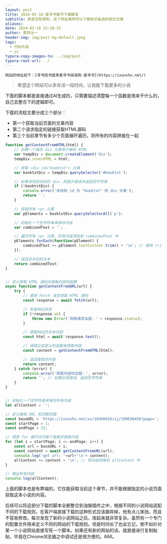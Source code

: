 ```yaml
---
layout: post
title: 2024-02-18-爱寻书章节下载脚本
subtitle: 真是没有想到，这个网站竟然可以下载知乎盐选的部分文章
aliases: 
date: 2024-02-18 22:28:33
author: 雯饰太一
header-img: img/post-bg-default.jpeg
tags:
  - 代码片段
  - js
typora-copy-images-to: ../img/post
typora-root-url: ../
---
```

	网站的地址如下：[寻书找书就来爱寻书阅读网-爱寻书](https://ixunshu.net/)

> 希望这个网站可以多存活一段时间，让我能下载更多的小说

下面的脚本都是直接通过AI生成的，只需要描述清楚每一个函数是用来干什么的，自己去整合下的逻辑即可。

下载的流程主要分成三个部分：
- 第一个获取当前页面的文章内容
- 第二个请求指定的链接获取HTML源码
- 第三个当前章节有多少个页面循环遍历，将所有的内容拼接在一起

```js
function getContentFromHTML(html) {
    // 创建一个临时 div 元素用于解析 HTML
    var tempDiv = document.createElement('div');
    tempDiv.innerHTML = html;

    // 获取 <div id="booktxt"> 元素
    var booktxtDiv = tempDiv.querySelector('#booktxt');

    // 如果未找到对应的 div，则提示错误并返回空字符串
    if (!booktxtDiv) {
        console.error('未找到 id 为 "booktxt" 的 div 元素');
        return '';
    }

    // 获取所有 <p> 元素
    var pElements = booktxtDiv.querySelectorAll('p');

    // 初始化一个空字符串来保存内容
    var combinedText = '';

    // 遍历所有 <p> 元素，将其内容添加到 combinedText 中
    pElements.forEach(function(pElement) {
        combinedText += pElement.textContent.trim() + '\n'; // 使用 trim() 来移除空白
    });

    // 返回合并后的文本
    return combinedText;
}


// 定义获取 HTML 源码并提取内容的函数
async function getContentFromURL(url) {
    try {
        // 使用 Fetch 请求获取 HTML 源码
        const response = await fetch(url);

        // 检查响应状态
        if (!response.ok) {
            throw new Error('网络请求出错：' + response.status);
        }

        // 提取响应的文本内容
        const html = await response.text();

        // 调用之前定义的函数来获取内容
        const content = getContentFromHTML(html);

        // 返回提取的内容
        return content;
    } catch (error) {
        console.error('获取内容时出错：', error);
        return ''; // 如果出现错误，返回空字符串
    }
}


// 初始化一个空字符串来保存所有内容
let allContent = '';

// 定义基础 URL 和页数范围
const baseURL = 'https://ixunshu.net/xs/18360426/zj/199638458?page=';
const startPage = 1;
const endPage = 32;

// 使用 for 循环访问每个链接并提取内容
for (let i = startPage; i <= endPage; i++) {
    const url = baseURL + i;
    const content = await getContentFromURL(url);
    console.log('get url: '+url+'\n'+ content);
    allContent += content + '\n'; // 将内容拼接到 allContent 中
}

// 输出所有内容
console.log(allContent);

```

上面的脚本也是有弊端的，它仅能获取当前这个章节，并不能根据指定的小说页面获取这本小说的内容。

后续可以将这部分下载的脚本全都整合到油猴插件之中，根据不同的小说网站适配不同的下载规则，在客户端直接下载的这种形式应该摒弃掉，他有点儿笨拙，而且不容易修改。每次发现了新的小说网站之后，改起来就非常复杂。虽然有一个专门的配置文件用来定义不同的网站的下载规则。但是时间长了也会忘记，倒不如针对某一个小说网站直接写死一个脚本。如果还有新的网站的话，就直接进行复制粘贴，毕竟在Chrome浏览器之中调试还是很方便的。666。